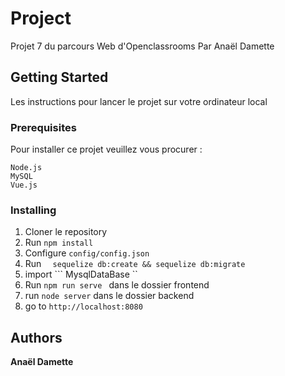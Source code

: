 # Project

Projet 7 du parcours Web d'Openclassrooms
Par Anaël Damette

## Getting Started

Les instructions pour lancer le projet sur votre ordinateur local

### Prerequisites

Pour installer ce projet veuillez vous procurer :

```
Node.js
MySQL
Vue.js
```

### Installing

1. Cloner le repository
2. Run ```npm install```
3. Configure ```config/config.json```
4. Run ```  sequelize db:create && sequelize db:migrate```
5. import ``` MysqlDataBase ``
6. Run ```npm run serve ``` dans le dossier frontend
7. run ``` node server ``` dans le dossier backend
8. go to ```http://localhost:8080```

## Authors

 **Anaël Damette** 

